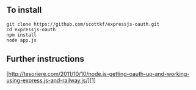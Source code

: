 ## To install

    git clone https://github.com/scottkf/expressjs-oauth.git
    cd expressjs-oauth
    npm install
    node app.js

## Further instructions

[http://tesoriere.com/2011/10/10/node.js-getting-oauth-up-and-working-using-express.js-and-railway.js/][1]
  

  [1]: http://tesoriere.com/2011/10/10/node.js-getting-oauth-up-and-working-using-express.js-and-railway.js/